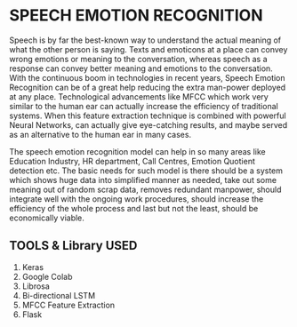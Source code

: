 # SPEECH EMOTION RECOGNITION
Speech is by far the best-known way to understand the actual meaning of what the other person is saying. Texts and emoticons at a place can convey wrong emotions or meaning to the conversation, whereas speech as a response can convey better meaning and emotions to the conversation. With the continuous boom in technologies in recent years, Speech Emotion Recognition can be of a great help reducing the extra man-power deployed at any place. Technological advancements like MFCC which work very similar to the human ear can actually increase the efficiency of traditional systems. When this feature extraction technique is combined with powerful Neural Networks, can actually give eye-catching results, and maybe served as an alternative to the human ear in many cases. 
   
The speech emotion recognition model can help in so many areas like Education Industry, HR department, Call Centres, Emotion Quotient detection etc. 
The basic needs for such model is there should be a system which shows huge data into simplified manner as needed, take out some meaning out of random scrap data, removes redundant manpower, should integrate well with the ongoing work procedures, should increase the efficiency of the whole process and last but not the least, should be economically viable.
## TOOLS & Library USED
1. Keras
2. Google Colab
3. Librosa
4. Bi-directional LSTM
5. MFCC Feature Extraction
6. Flask
